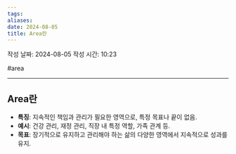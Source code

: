 ```yaml
---
tags: 
aliases: 
date: 2024-08-05
title: Area란
---
```

작성 날짜: 2024-08-05
작성 시간: 10:23

#area 

----

## Area란

- **특징**: 지속적인 책임과 관리가 필요한 영역으로, 특정 목표나 끝이 없음.
- **예시**: 건강 관리, 재정 관리, 직장 내 특정 역할, 가족 관계 등.
- **목표**: 장기적으로 유지하고 관리해야 하는 삶의 다양한 영역에서 지속적으로 성과를 유지.